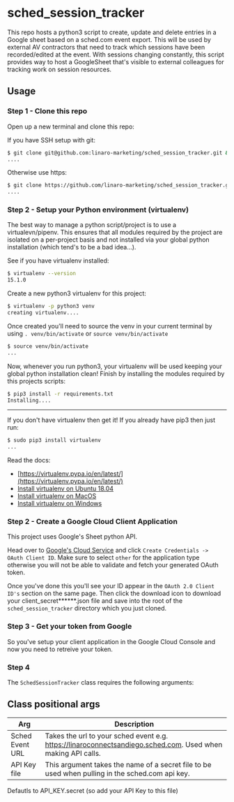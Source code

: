 # sched_session_tracker

This repo hosts a python3 script to create, update and delete entries in a Google sheet based on a sched.com event export. This will be used by external AV contractors that need to track which sessions have been recorded/edited at the event. With sessions changing constantly, this script provides way to host a GoogleSheet that's visible to external colleagues for tracking work on session resources.

## Usage

### Step 1 - Clone this repo

Open up a new terminal and clone this repo:

If you have SSH setup with git:

```bash
$ git clone git@github.com:linaro-marketing/sched_session_tracker.git && cd sched_session_tracker
....
```

Otherwise use https:

```bash
$ git clone https://github.com/linaro-marketing/sched_session_tracker.git && cd sched_session_tracker
....
```

### Step 2 - Setup your Python environment (virtualenv)

The best way to manage a python script/project is to use a virtualevn/pipenv. This ensures that all modules required by the project are isolated on a per-project basis and not installed via your global python installation (which tend's to be a bad idea...).

See if you have virtualenv installed:

```bash
$ virtualenv --version
15.1.0
```

Create a new python3 virtualenv for this project:

```bash
$ virtualenv -p python3 venv
creating virtualenv....
```

Once created you'll need to source the venv in your current terminal by using `. venv/bin/activate` or `source venv/bin/activate`

```bash
$ source venv/bin/activate
...
```

Now, whenever you run python3, your virtualenv will be used keeping your global python installation clean! Finish by installing the modules required by this projects scripts:

```bash
$ pip3 install -r requirements.txt
Installing....
```

********

If you don't have virtualenv then get it! If you already have pip3 then just run:

```bash
$ sudo pip3 install virtualenv
...
```

Read the docs:
- [https://virtualenv.pypa.io/en/latest/](https://virtualenv.pypa.io/en/latest/)
- [Install virtualenv on Ubuntu 18.04](https://gist.github.com/frfahim/73c0fad6350332cef7a653bcd762f08d)
- [Install virtualenv on MacOS](https://sourabhbajaj.com/mac-setup/Python/virtualenv.html)
- [Install virtualenv on Windows](https://thinkdiff.net/python/how-to-install-python-virtualenv-in-windows/)

### Step 2 - Create a Google Cloud Client Application

This project uses Google's Sheet python API.

Head over to [Google's Cloud Service](https://console.cloud.google.com/apis/credentials) and click `Create Credentials -> OAuth Client ID`. Make sure to select `other` for the application type otherwise you will not be able to validate and fetch your generated OAuth token.

Once you've done this you'll see your ID appear in the `OAuth 2.0 Client ID's` section on the same page. Then click the download icon to download your client_secret******.json file and save into the root of the `sched_session_tracker` directory which you just cloned.

### Step 3 - Get your token from Google

So you've setup your client application in the Google Cloud Console and now you need to retreive your token.

### Step 4

The `SchedSessionTracker` class requires the following arguments:

## Class positional args

| Arg | Description |
| --- | ----------- |
| Sched Event URL | Takes the url to your sched event e.g. https://linaroconnectsandiego.sched.com. Used when making API calls.|
| API Key file | This argument takes the name of a secret file to be used when pulling in the sched.com api key.
Defautls to API_KEY.secret (so add your API Key to this file)
